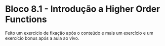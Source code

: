 # Bloco 8.1 - Introdução a Higher Order Functions

Feito um exercício de fixação após o conteúdo e mais um exercício e um exercício bonus após a aula ao vivo.
